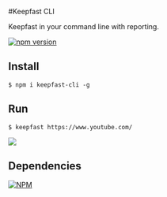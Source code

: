 #Keepfast CLI

Keepfast in your command line with reporting.

 [![npm version](https://badge.fury.io/js/keepfast-cli.svg)](https://badge.fury.io/js/keepfast-cli)

## Install
```
$ npm i keepfast-cli -g
```

## Run
```shell
$ keepfast https://www.youtube.com/
```

![](https://cloud.githubusercontent.com/assets/381179/12879698/4e2eecea-ce05-11e5-97f4-42fecb842316.png)

## Dependencies

[![NPM](https://nodei.co/npm/keepfast-cli.png)](https://npmjs.org/package/keepfast-cli)
